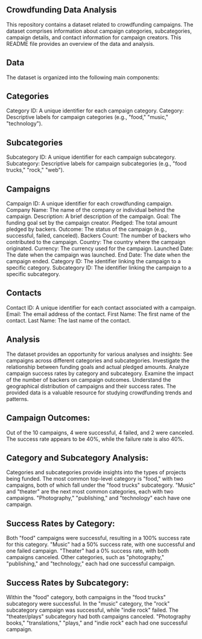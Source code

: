 
## Crowdfunding Data Analysis

This repository contains a dataset related to crowdfunding campaigns. The dataset comprises information about campaign categories, subcategories, campaign details, and contact information for campaign creators. This README file provides an overview of the data and analysis.

## Data
The dataset is organized into the following main components:

## Categories
Category ID: A unique identifier for each campaign category.
Category: Descriptive labels for campaign categories (e.g., "food," "music," "technology").
## Subcategories
Subcategory ID: A unique identifier for each campaign subcategory.
Subcategory: Descriptive labels for campaign subcategories (e.g., "food trucks," "rock," "web").
## Campaigns
Campaign ID: A unique identifier for each crowdfunding campaign.
Company Name: The name of the company or individual behind the campaign.
Description: A brief description of the campaign.
Goal: The funding goal set by the campaign creator.
Pledged: The total amount pledged by backers.
Outcome: The status of the campaign (e.g., successful, failed, canceled).
Backers Count: The number of backers who contributed to the campaign.
Country: The country where the campaign originated.
Currency: The currency used for the campaign.
Launched Date: The date when the campaign was launched.
End Date: The date when the campaign ended.
Category ID: The identifier linking the campaign to a specific category.
Subcategory ID: The identifier linking the campaign to a specific subcategory.
## Contacts
Contact ID: A unique identifier for each contact associated with a campaign.
Email: The email address of the contact.
First Name: The first name of the contact.
Last Name: The last name of the contact.

## Analysis
The dataset provides an opportunity for various analyses and insights:
See campaigns across different categories and subcategories.
Investigate the relationship between funding goals and actual pledged amounts.
Analyze campaign success rates by category and subcategory.
Examine the impact of the number of backers on campaign outcomes.
Understand the geographical distribution of campaigns and their success rates.
The provided data is a valuable resource for studying crowdfunding trends and patterns.
## Campaign Outcomes:
Out of the 10 campaigns, 4 were successful, 4 failed, and 2 were canceled.
The success rate appears to be 40%, while the failure rate is also 40%.
## Category and Subcategory Analysis:
Categories and subcategories provide insights into the types of projects being funded.
The most common top-level category is "food," with two campaigns, both of which fall under the "food trucks" subcategory.
"Music" and "theater" are the next most common categories, each with two campaigns.
"Photography," "publishing," and "technology" each have one campaign.
## Success Rates by Category:
Both "food" campaigns were successful, resulting in a 100% success rate for this category.
"Music" had a 50% success rate, with one successful and one failed campaign.
"Theater" had a 0% success rate, with both campaigns canceled.
Other categories, such as "photography," "publishing," and "technology," each had one successful campaign.
## Success Rates by Subcategory:
Within the "food" category, both campaigns in the "food trucks" subcategory were successful.
In the "music" category, the "rock" subcategory campaign was successful, while "indie rock" failed.
The "theater/plays" subcategory had both campaigns canceled.
"Photography books," "translations," "plays," and "indie rock" each had one successful campaign.





